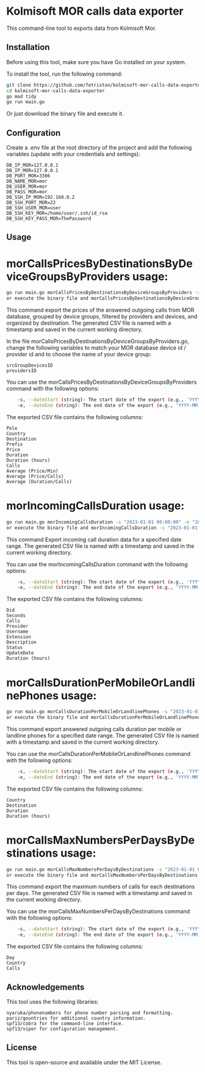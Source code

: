 # Kolmisoft MOR calls data exporter

This command-line tool to exports data from Kolmisoft Mor.

## Installation

Before using this tool, make sure you have Go installed on your system.

To install the tool, run the following command:

```bash
git clone https://github.com/fetristan/kolmisoft-mor-calls-data-exporter.git
cd kolmisoft-mor-calls-data-exporter
go mod tidy
go run main.go
```

Or just download the binary file and execute it.

## Configuration
Create a .env file at the root directory of the project and add the following variables (update with your credentials and settings):

    DB_IP_MOR=127.0.0.1
    DB_IP_MOR=127.0.0.1
    DB_PORT_MOR=3306
    DB_NAME_MOR=mor
    DB_USER_MOR=mor
    DB_PASS_MOR=mor
    DB_SSH_IP_MOR=192.168.0.2
    DB_SSH_PORT_MOR=22
    DB_SSH_USER_MOR=user
    DB_SSH_KEY_MOR=/home/user/.ssh/id_rsa
    DB_SSH_KEY_PASS_MOR=ThePassword

## Usage

# morCallsPricesByDestinationsByDeviceGroupsByProviders usage:

```bash
go run main.go morCallsPricesByDestinationsByDeviceGroupsByProviders -s "2023-01-01 00:00:00" -e "2023-01-31 23:59:59"
or execute the binary file and morCallsPricesByDestinationsByDeviceGroupsByProviders -s "2023-01-01 00:00:00" -e "2023-01-31 23:59:59"
```

This command export the prices of the answered outgoing calls from MOR database, grouped by device groups, filtered by providers and devices, and organized by destination. The generated CSV file is named with a timestamp and saved in the current working directory.

In the file morCallsPricesByDestinationsByDeviceGroupsByProviders.go, change the following variables to match your MOR database device id / provider id and to choose the name of your device group:

    srcGroupDevicesID
    providersID

You can use the morCallsPricesByDestinationsByDeviceGroupsByProviders command with the following options:
```bash
    -s, --dateStart (string): The start date of the export (e.g., 'YYYY-MM-DD HH:mm:SS').
    -e, --dateEnd (string): The end date of the export (e.g., 'YYYY-MM-DD HH:mm:SS').
```

The exported CSV file contains the following columns:

    Pole
    Country
    Destination
    Prefix
    Price
    Duration
    Duration (hours)
    Calls
    Average (Price/Min)
    Average (Price/Calls)
    Average (Duration/Calls)

# morIncomingCallsDuration usage:

```bash
go run main.go morIncomingCallsDuration -s "2023-01-01 00:00:00" -e "2023-01-31 23:59:59"
or execute the binary file and morIncomingCallsDuration -s "2023-01-01 00:00:00" -e "2023-01-31 23:59:59"
```

This command Export incoming call duration data for a specified date range. The generated CSV file is named with a timestamp and saved in the current working directory.

You can use the morIncomingCallsDuration command with the following options:
```bash
    -s, --dateStart (string): The start date of the export (e.g., 'YYYY-MM-DD HH:mm:SS').
    -e, --dateEnd (string): The end date of the export (e.g., 'YYYY-MM-DD HH:mm:SS').
```

The exported CSV file contains the following columns:

    Did
    Seconds
    Calls
    Provider
    Username
    Extension
    Description
    Status
    UpdateDate
    Duration (hours)

# morCallsDurationPerMobileOrLandlinePhones usage:

```bash
go run main.go morCallsDurationPerMobileOrLandlinePhones -s "2023-01-01 00:00:00" -e "2023-01-31 23:59:59"
or execute the binary file and morCallsDurationPerMobileOrLandlinePhones -s "2023-01-01 00:00:00" -e "2023-01-31 23:59:59"
```

This command export answered outgoing calls duration per mobile or landline phones for a specified date range. The generated CSV file is named with a timestamp and saved in the current working directory.

You can use the morCallsDurationPerMobileOrLandlinePhones command with the following options:
```bash
    -s, --dateStart (string): The start date of the export (e.g., 'YYYY-MM-DD HH:mm:SS').
    -e, --dateEnd (string): The end date of the export (e.g., 'YYYY-MM-DD HH:mm:SS').
```

The exported CSV file contains the following columns:

    Country
    Destination
    Duration
    Duration (hours)

# morCallsMaxNumbersPerDaysByDestinations usage:

```bash
go run main.go morCallsMaxNumbersPerDaysByDestinations -s "2023-01-01 00:00:00" -e "2023-01-31 23:59:59"
or execute the binary file and morCallsMaxNumbersPerDaysByDestinations -s "2023-01-01 00:00:00" -e "2023-01-31 23:59:59"
```

This command export the maximum numbers of calls for each destinations per days. The generated CSV file is named with a timestamp and saved in the current working directory.

You can use the morCallsMaxNumbersPerDaysByDestinations command with the following options:
```bash
    -s, --dateStart (string): The start date of the export (e.g., 'YYYY-MM-DD HH:mm:SS').
    -e, --dateEnd (string): The end date of the export (e.g., 'YYYY-MM-DD HH:mm:SS').
```

The exported CSV file contains the following columns:

    Day
    Country
    Calls

## Acknowledgements

This tool uses the following libraries:

    nyaruka/phonenumbers for phone number parsing and formatting.
    pariz/gountries for additional country information.
    spf13/cobra for the command-line interface.
    spf13/viper for configuration management.

## License

This tool is open-source and available under the MIT License.

